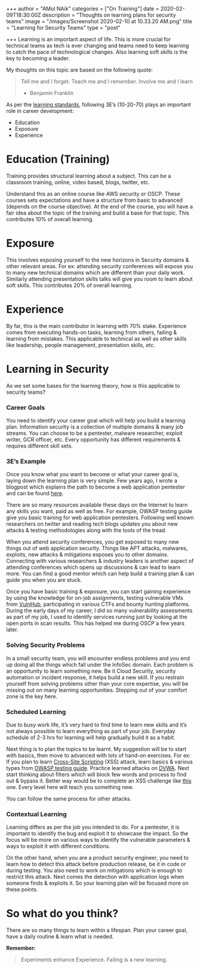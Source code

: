 +++
author = "AMol NAik"
categories = ["On Training"]
date = 2020-02-09T18:30:00Z
description = "Thoughts on learning plans for security teams"
image = "/images/Screenshot 2020-02-10 at 10.33.20 AM.png"
title = "Learning for Security Teams"
type = "post"

+++
Learning is an important aspect of life. This is more crucial for technical teams as tech is ever changing and teams need to keep learning to catch the pace of technological changes. Also learning soft skills is the key to becoming a leader.

My thoughts on this topic are based on the following quote:

> Tell me and I forget. Teach me and I remember. Involve me and I learn
>
> * Benjamin Franklin

As per the [learning standards](https://sharpheels.com/2016/06/3-es-for-career-development/ "Learning"), following 3E’s (10-20-70) plays an important role in career development:

* Education
* Exposure
* Experience

# Education (Training)

Training provides structural learning about a subject. This can be a classroom training, online, video based, blogs, twitter, etc.

Understand this as an online course like AWS security or OSCP. These courses sets expectations and have a structure from basic to advanced (depends on the course objective). At the end of the course, you will have a fair idea about the topic of the training and build a base for that topic. This contributes 10% of overall learning.

# Exposure

This involves exposing yourself to the new horizons in Security domains & other relevant areas. For ex: attending security conferences will expose you to many new technical domains which are different than your daily work. Similarly attending presentation skills talks will give you room to learn about soft skills. This contributes 20% of overall learning.

# Experience

By far, this is the main contributor in learning with 70% stake. Experience comes from executing hands-on tasks, learning from others, failing & learning from mistakes. This applicable to technical as well as other skills like leadership, people management, presentation skills, etc.

# Learning in Security

As we set some bases for the learning theory, how is this applicable to security teams?

### 

### Career Goals

You need to identify your career goal which will help you build a learning plan. Information security is a collection of multiple domains & many job streams. You can choose to be a pentester, malware researcher, exploit writer, GCR officer, etc. Every opportunity has different requirements & requires different skill sets.

### 

### 3E’s Example

Once you know what you want to become or what your career goal is, laying down the learning plan is very simple. Few years ago, I wrote a blogpost which explains the path to become a web application pentester and can be found [here](http://garage4hackers.com/showthread.php?t=1788 "Road to Web Application Security").

There are so many resources available these days on the Internet to learn any skills you want, paid as well as free. For example, OWASP testing guide give you basic training for web application pentesters. Following well known researchers on twitter and reading tech blogs updates you about new attacks & testing methodologies along with the tools of the tread.

When you attend security conferences, you get exposed to many new things out of web application security. Things like APT attacks, malwares, exploits, new attacks & mitigations exposes you to other domains. Connecting with various researchers & industry leaders is another aspect of attending conferences which opens up discussions & can lead to learn more. You can find a good mentor which can help build a training plan & can guide you when you are stuck.

Once you have basic training & exposure, you can start gaining experience by using the knowledge for on-job assignments, testing vulnerable VMs from [VulnHub](https://www.vulnhub.com/ "Vulnerable by Design"), participating in various CTFs and bounty hunting platforms. During the early days of my career, I did so many vulnerability assessments as part of my job, I used to identify services running just by looking at the open ports in scan results. This has helped me during OSCP a few years later.

### Solving Security Problems

In a small security team, you will encounter endless problems and you end up doing all the things which fall under the InfoSec domain. Each problem is an opportunity to learn something new. Be it Cloud Security, security automation or incident response, it helps build a new skill. If you restrain yourself from solving problems other than your core expertise, you will be missing out on many learning opportunities. Stepping out of your comfort zone is the key here.

### Scheduled Learning

Due to busy work life, it’s very hard to find time to learn new skills and it’s not always possible to learn everything as part of your job. Everyday schedule of 2-3 hrs for learning will help gradually build it as a habit.

Next thing is to plan the topics to be learnt. My suggestion will be to start with basics, then move to advanced with lots of hand-on exercises. For ex: If you plan to learn [Cross-Site Scripting](https://owasp.org/www-community/attacks/xss/ "XSS") (XSS) attack, learn basics & various types from [OWASP testing guide](https://www.owasp.org/images/1/19/OTGv4.pdf "OWASP testing guide"). Practice learned attacks on [DVWA](http://www.dvwa.co.uk/ "DVWA"). Next start thinking about filters which will block few words and process to find out & bypass it. Better way would be to complete an XSS challenge like [this](https://xss-quiz.int21h.jp/ "XSS Challenge") one. Every level here will teach you something new.

You can follow the same process for other attacks.

### Contextual Learning

Learning differs as per the job you intended to do. For a pentester, it is important to identify the bug and exploit it to showcase the impact. So the focus will be more on various ways to identify the vulnerable parameters & ways to exploit it with different conditions.

On the other hand, when you are a product security engineer, you need to learn how to detect this attack before production release, be it in code or during testing. You also need to work on mitigations which is enough to restrict this attack. Next comes the detection with application logs when someone finds & exploits it. So your learning plan will be focused more on these points.

# So what do you think?

There are so many things to learn within a lifespan. Plan your career goal, have a daily routine & learn what is needed.

**Remember:**

> Experiments enhance Experience. Failing is a new learning.
